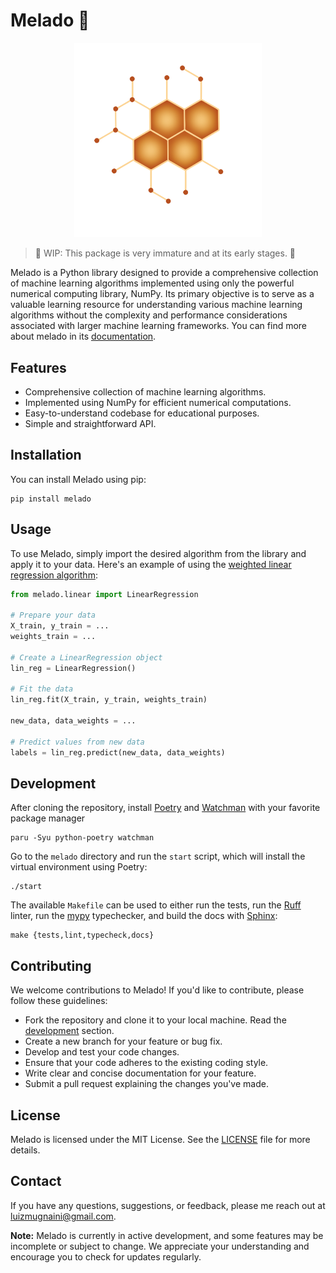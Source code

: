 # Melado 🍯

<p align="center">
    <img src="https://raw.githubusercontent.com/luizmugnaini/melado/master/docs/_static/logo.png" alt="Melado logo" width="300px"/>
</p>

> 🚧 WIP: This package is very immature and at its early stages. 🚧

Melado is a Python library designed to provide a comprehensive collection of machine learning algorithms
implemented using only the powerful numerical computing library, NumPy. Its
primary objective is to serve as a valuable learning resource for understanding
various machine learning algorithms without the complexity and performance
considerations associated with larger machine learning frameworks. You can find
more about melado in its [documentation](https://melado.readthedocs.io).

## Features

- Comprehensive collection of machine learning algorithms.
- Implemented using NumPy for efficient numerical computations.
- Easy-to-understand codebase for educational purposes.
- Simple and straightforward API.

## Installation

You can install Melado using pip:

```shell
pip install melado
```

## Usage

To use Melado, simply import the desired algorithm from the library and apply it to your data. Here's
an example of using the [weighted linear regression algorithm](https://en.wikipedia.org/wiki/Weighted_least_squares):

```python
from melado.linear import LinearRegression

# Prepare your data
X_train, y_train = ...
weights_train = ...

# Create a LinearRegression object
lin_reg = LinearRegression()

# Fit the data
lin_reg.fit(X_train, y_train, weights_train)

new_data, data_weights = ...

# Predict values from new data
labels = lin_reg.predict(new_data, data_weights)
```

<h2 id="development">
Development
</h2>

After cloning the repository, install [Poetry](https://python-poetry.org/) and
[Watchman](https://facebook.github.io/watchman/) with your favorite package manager

```shell
paru -Syu python-poetry watchman
```

Go to the `melado` directory and run the `start` script, which will install the virtual
environment using Poetry:

```shell
./start
```

The available `Makefile` can be used to either run the tests, run the
[Ruff](https://beta.ruff.rs/docs/) linter, run the [mypy](https://mypy-lang.org/)
typechecker, and build the docs with [Sphinx](https://www.sphinx-doc.org/):

```shell
make {tests,lint,typecheck,docs}
```

## Contributing

We welcome contributions to Melado! If you'd like to contribute, please follow these guidelines:

- Fork the repository and clone it to your local machine. Read the [development](#development) section.
- Create a new branch for your feature or bug fix.
- Develop and test your code changes.
- Ensure that your code adheres to the existing coding style.
- Write clear and concise documentation for your feature.
- Submit a pull request explaining the changes you've made.

## License

Melado is licensed under the MIT License. See the [LICENSE](LICENSE) file for more details.

## Contact

If you have any questions, suggestions, or feedback, please me reach out at [luizmugnaini@gmail.com](mailto:luizmugnaini@gmail.com).

**Note:** Melado is currently in active development, and some features may be incomplete or subject to change.
We appreciate your understanding and encourage you to check for updates regularly.
